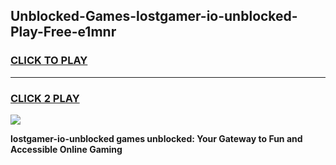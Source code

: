
## Unblocked-Games-lostgamer-io-unblocked-Play-Free-e1mnr
<h3>
<a href="https://premium76.site?title=lostgamer-io-unblocked&ref=18A1">CLICK TO PLAY</a></h3>
<hr>

<h3>
<a href="https://premium76.site?title=lostgamer-io-unblocked&ref=18A1">CLICK 2 PLAY</a>
  
</h3>

<a href="https://premium76.site?title=lostgamer-io-unblocked&ref=18A1"><img src="https://clearcache.store/games.png"></a>


**lostgamer-io-unblocked games unblocked: Your Gateway to Fun and Accessible Online Gaming**
